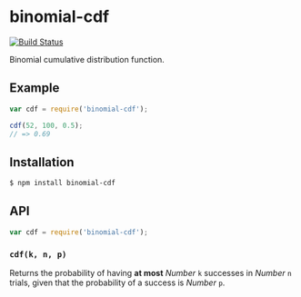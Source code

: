 # binomial-cdf

[![Build Status][travis-svg]][travis]

Binomial cumulative distribution function.

## Example

``` javascript
var cdf = require('binomial-cdf');

cdf(52, 100, 0.5);
// => 0.69
```

## Installation

``` bash
$ npm install binomial-cdf
```

## API

``` javascript
var cdf = require('binomial-cdf');
```

### `cdf(k, n, p)`

Returns the probability of having **at most** _Number_ `k` successes in _Number_
`n` trials, given that the probability of a success is _Number_ `p`.


   [travis]: https://travis-ci.org/KenanY/binomial-cdf
   [travis-svg]: https://img.shields.io/travis/KenanY/binomial-cdf.svg